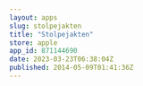 ```yaml
---
layout: apps
slug: stolpejakten
title: "Stolpejakten"
store: apple
app_id: 871144690
date: 2023-03-23T06:38:04Z
published: 2014-05-09T01:41:36Z
---
```

